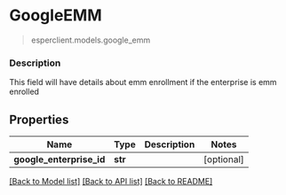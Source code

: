 # GoogleEMM
> esperclient.models.google_emm

### Description

This field will have details about emm enrollment if the enterprise is emm enrolled

## Properties
Name | Type | Description | Notes
------------ | ------------- | ------------- | -------------
**google_enterprise_id** | **str** |  | [optional] 

[[Back to Model list]](../README.md#documentation-for-models) [[Back to API list]](../README.md#documentation-for-api-endpoints) [[Back to README]](../README.md)


